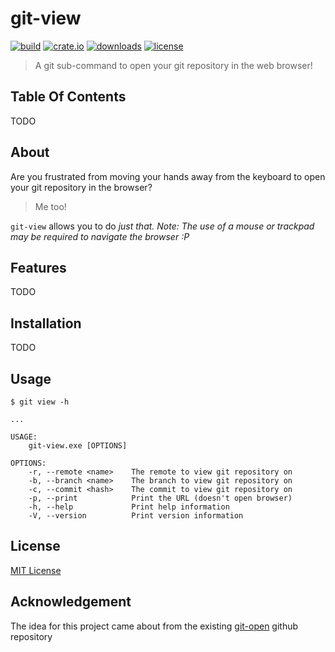 # git-view

[![build](https://github.com/sgoudham/git-view/actions/workflows/build.yml/badge.svg)](https://github.com/sgoudham/git-view/actions/workflows/build.yml)
[![crate.io](https://img.shields.io/crates/v/git-view)](https://crates.io/crates/git-view)
[![downloads](https://img.shields.io/crates/d/git-view)](https://crates.io/crates/git-view)
[![license](https://img.shields.io/github/license/sgoudham/git-view)](LICENSE)

> A git sub-command to open your git repository in the web browser!

## Table Of Contents

TODO

## About

Are you frustrated from moving your hands away from the keyboard to open your git repository in the browser? 

> Me too!

`git-view` allows you to do _just that._ 
_Note: The use of a mouse or trackpad may be required to navigate the browser :P_

## Features

TODO

## Installation

TODO

## Usage

```commandline
$ git view -h

...

USAGE:
    git-view.exe [OPTIONS]

OPTIONS:
    -r, --remote <name>    The remote to view git repository on
    -b, --branch <name>    The branch to view git repository on
    -c, --commit <hash>    The commit to view git repository on
    -p, --print            Print the URL (doesn't open browser)
    -h, --help             Print help information
    -V, --version          Print version information
```

## License

[MIT License](LICENSE)

## Acknowledgement

The idea for this project came about from the existing [git-open](https://github.com/paulirish/git-open/blob/master/git-open) github repository
